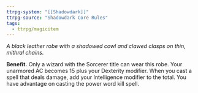 ```yaml
---
ttrpg-system: "[[Shadowdark]]"
ttrpg-source: "Shadowdark Core Rules"
tags:
  - ttrpg/magicitem
---
```

*A black leather robe with a shadowed cowl and clawed clasps on thin, mithral chains.*

**Benefit.** Only a wizard with the Sorcerer title can wear this robe. Your unarmored AC becomes 15 plus your Dexterity modifier. When you cast a spell that deals damage, add your Intelligence modifier to the total. You have advantage on casting the power word kill spell.
